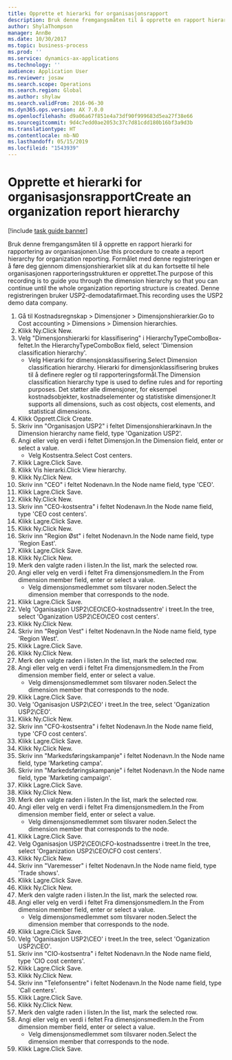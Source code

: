 ```yaml
---
title: Opprette et hierarki for organisasjonsrapport
description: Bruk denne fremgangsmåten til å opprette en rapport hierarki for rapportering av organisasjonen.
author: ShylaThompson
manager: AnnBe
ms.date: 10/30/2017
ms.topic: business-process
ms.prod: ''
ms.service: dynamics-ax-applications
ms.technology: ''
audience: Application User
ms.reviewer: josaw
ms.search.scope: Operations
ms.search.region: Global
ms.author: shylaw
ms.search.validFrom: 2016-06-30
ms.dyn365.ops.version: AX 7.0.0
ms.openlocfilehash: d9a06a67f851e4a73df90f999683d5ea27f38e66
ms.sourcegitcommit: 9d4c7edd0ae2053c37c7d81cdd180b16bf3a9d3b
ms.translationtype: HT
ms.contentlocale: nb-NO
ms.lasthandoff: 05/15/2019
ms.locfileid: "1543939"
---
```

# <a name="create-an-organization-report-hierarchy"></a><span data-ttu-id="b64a4-103">Opprette et hierarki for organisasjonsrapport</span><span class="sxs-lookup"><span data-stu-id="b64a4-103">Create an organization report hierarchy</span></span>

[!include [task guide banner](../../includes/task-guide-banner.md)]

<span data-ttu-id="b64a4-104">Bruk denne fremgangsmåten til å opprette en rapport hierarki for rapportering av organisasjonen.</span><span class="sxs-lookup"><span data-stu-id="b64a4-104">Use this procedure to create a report hierarchy for organization reporting.</span></span> <span data-ttu-id="b64a4-105">Formålet med denne registreringen er å føre deg gjennom dimensjonshierarkiet slik at du kan fortsette til hele organisasjonen rapporteringsstrukturen er opprettet.</span><span class="sxs-lookup"><span data-stu-id="b64a4-105">The purpose of this recording is to guide you through the dimension hierarchy so that you can continue until the whole organization reporting structure is created.</span></span> <span data-ttu-id="b64a4-106">Denne registreringen bruker USP2-demodatafirmaet.</span><span class="sxs-lookup"><span data-stu-id="b64a4-106">This recording uses the USP2 demo data company.</span></span>

1. <span data-ttu-id="b64a4-107">Gå til Kostnadsregnskap > Dimensjoner > Dimensjonshierarkier.</span><span class="sxs-lookup"><span data-stu-id="b64a4-107">Go to Cost accounting > Dimensions > Dimension hierarchies.</span></span>
2. <span data-ttu-id="b64a4-108">Klikk Ny.</span><span class="sxs-lookup"><span data-stu-id="b64a4-108">Click New.</span></span>
3. <span data-ttu-id="b64a4-109">Velg "Dimensjonshierarki for klassifisering" i HierarchyTypeComboBox-feltet.</span><span class="sxs-lookup"><span data-stu-id="b64a4-109">In the HierarchyTypeComboBox field, select 'Dimension classification hierarchy'.</span></span>
    * <span data-ttu-id="b64a4-110">Velg Hierarki for dimensjonsklassifisering.</span><span class="sxs-lookup"><span data-stu-id="b64a4-110">Select Dimension classification hierarchy.</span></span> <span data-ttu-id="b64a4-111">Hierarki for dimensjonklassifisering brukes til å definere regler og til rapporteringsformål.</span><span class="sxs-lookup"><span data-stu-id="b64a4-111">The Dimension classification hierarchy type is used to define rules and for reporting purposes.</span></span> <span data-ttu-id="b64a4-112">Det støtter alle dimensjoner, for eksempel kostnadsobjekter, kostnadselementer og statistiske dimensjoner.</span><span class="sxs-lookup"><span data-stu-id="b64a4-112">It supports all dimensions, such as cost objects, cost elements, and statistical dimensions.</span></span>  
4. <span data-ttu-id="b64a4-113">Klikk Opprett.</span><span class="sxs-lookup"><span data-stu-id="b64a4-113">Click Create.</span></span>
5. <span data-ttu-id="b64a4-114">Skriv inn "Organisasjon USP2" i feltet Dimensjonshierarkinavn.</span><span class="sxs-lookup"><span data-stu-id="b64a4-114">In the Dimension hierarchy name field, type 'Oganization USP2'.</span></span>
6. <span data-ttu-id="b64a4-115">Angi eller velg en verdi i feltet Dimensjon.</span><span class="sxs-lookup"><span data-stu-id="b64a4-115">In the Dimension field, enter or select a value.</span></span>
    * <span data-ttu-id="b64a4-116">Velg Kostsentra.</span><span class="sxs-lookup"><span data-stu-id="b64a4-116">Select Cost centers.</span></span>  
7. <span data-ttu-id="b64a4-117">Klikk Lagre.</span><span class="sxs-lookup"><span data-stu-id="b64a4-117">Click Save.</span></span>
8. <span data-ttu-id="b64a4-118">Klikk Vis hierarki.</span><span class="sxs-lookup"><span data-stu-id="b64a4-118">Click View hierarchy.</span></span>
9. <span data-ttu-id="b64a4-119">Klikk Ny.</span><span class="sxs-lookup"><span data-stu-id="b64a4-119">Click New.</span></span>
10. <span data-ttu-id="b64a4-120">Skriv inn "CEO" i feltet Nodenavn.</span><span class="sxs-lookup"><span data-stu-id="b64a4-120">In the Node name field, type 'CEO'.</span></span>
11. <span data-ttu-id="b64a4-121">Klikk Lagre.</span><span class="sxs-lookup"><span data-stu-id="b64a4-121">Click Save.</span></span>
12. <span data-ttu-id="b64a4-122">Klikk Ny.</span><span class="sxs-lookup"><span data-stu-id="b64a4-122">Click New.</span></span>
13. <span data-ttu-id="b64a4-123">Skriv inn "CEO-kostsentra" i feltet Nodenavn.</span><span class="sxs-lookup"><span data-stu-id="b64a4-123">In the Node name field, type 'CEO cost centers'.</span></span>
14. <span data-ttu-id="b64a4-124">Klikk Lagre.</span><span class="sxs-lookup"><span data-stu-id="b64a4-124">Click Save.</span></span>
15. <span data-ttu-id="b64a4-125">Klikk Ny.</span><span class="sxs-lookup"><span data-stu-id="b64a4-125">Click New.</span></span>
16. <span data-ttu-id="b64a4-126">Skriv inn "Region Øst" i feltet Nodenavn.</span><span class="sxs-lookup"><span data-stu-id="b64a4-126">In the Node name field, type 'Region East'.</span></span>
17. <span data-ttu-id="b64a4-127">Klikk Lagre.</span><span class="sxs-lookup"><span data-stu-id="b64a4-127">Click Save.</span></span>
18. <span data-ttu-id="b64a4-128">Klikk Ny.</span><span class="sxs-lookup"><span data-stu-id="b64a4-128">Click New.</span></span>
19. <span data-ttu-id="b64a4-129">Merk den valgte raden i listen.</span><span class="sxs-lookup"><span data-stu-id="b64a4-129">In the list, mark the selected row.</span></span>
20. <span data-ttu-id="b64a4-130">Angi eller velg en verdi i feltet Fra dimensjonsmedlem.</span><span class="sxs-lookup"><span data-stu-id="b64a4-130">In the From dimension member field, enter or select a value.</span></span>
    * <span data-ttu-id="b64a4-131">Velg dimensjonsmedlemmet som tilsvarer noden.</span><span class="sxs-lookup"><span data-stu-id="b64a4-131">Select the dimension member that corresponds to the node.</span></span>  
21. <span data-ttu-id="b64a4-132">Klikk Lagre.</span><span class="sxs-lookup"><span data-stu-id="b64a4-132">Click Save.</span></span>
22. <span data-ttu-id="b64a4-133">Velg 'Oganisasjon USP2\CEO\CEO-kostnadssentre' i treet.</span><span class="sxs-lookup"><span data-stu-id="b64a4-133">In the tree, select 'Oganization USP2\CEO\CEO cost centers'.</span></span>
23. <span data-ttu-id="b64a4-134">Klikk Ny.</span><span class="sxs-lookup"><span data-stu-id="b64a4-134">Click New.</span></span>
24. <span data-ttu-id="b64a4-135">Skriv inn "Region Vest" i feltet Nodenavn.</span><span class="sxs-lookup"><span data-stu-id="b64a4-135">In the Node name field, type 'Region West'.</span></span>
25. <span data-ttu-id="b64a4-136">Klikk Lagre.</span><span class="sxs-lookup"><span data-stu-id="b64a4-136">Click Save.</span></span>
26. <span data-ttu-id="b64a4-137">Klikk Ny.</span><span class="sxs-lookup"><span data-stu-id="b64a4-137">Click New.</span></span>
27. <span data-ttu-id="b64a4-138">Merk den valgte raden i listen.</span><span class="sxs-lookup"><span data-stu-id="b64a4-138">In the list, mark the selected row.</span></span>
28. <span data-ttu-id="b64a4-139">Angi eller velg en verdi i feltet Fra dimensjonsmedlem.</span><span class="sxs-lookup"><span data-stu-id="b64a4-139">In the From dimension member field, enter or select a value.</span></span>
    * <span data-ttu-id="b64a4-140">Velg dimensjonsmedlemmet som tilsvarer noden.</span><span class="sxs-lookup"><span data-stu-id="b64a4-140">Select the dimension member that corresponds to the node.</span></span>  
29. <span data-ttu-id="b64a4-141">Klikk Lagre.</span><span class="sxs-lookup"><span data-stu-id="b64a4-141">Click Save.</span></span>
30. <span data-ttu-id="b64a4-142">Velg 'Oganisasjon USP2\CEO' i treet.</span><span class="sxs-lookup"><span data-stu-id="b64a4-142">In the tree, select 'Oganization USP2\CEO'.</span></span>
31. <span data-ttu-id="b64a4-143">Klikk Ny.</span><span class="sxs-lookup"><span data-stu-id="b64a4-143">Click New.</span></span>
32. <span data-ttu-id="b64a4-144">Skriv inn "CFO-kostsentra" i feltet Nodenavn.</span><span class="sxs-lookup"><span data-stu-id="b64a4-144">In the Node name field, type 'CFO cost centers'.</span></span>
33. <span data-ttu-id="b64a4-145">Klikk Lagre.</span><span class="sxs-lookup"><span data-stu-id="b64a4-145">Click Save.</span></span>
34. <span data-ttu-id="b64a4-146">Klikk Ny.</span><span class="sxs-lookup"><span data-stu-id="b64a4-146">Click New.</span></span>
35. <span data-ttu-id="b64a4-147">Skriv inn "Markedsføringskampanje" i feltet Nodenavn.</span><span class="sxs-lookup"><span data-stu-id="b64a4-147">In the Node name field, type 'Marketing campa'.</span></span>
36. <span data-ttu-id="b64a4-148">Skriv inn "Markedsføringskampanje" i feltet Nodenavn.</span><span class="sxs-lookup"><span data-stu-id="b64a4-148">In the Node name field, type 'Marketing campaign'.</span></span>
37. <span data-ttu-id="b64a4-149">Klikk Lagre.</span><span class="sxs-lookup"><span data-stu-id="b64a4-149">Click Save.</span></span>
38. <span data-ttu-id="b64a4-150">Klikk Ny.</span><span class="sxs-lookup"><span data-stu-id="b64a4-150">Click New.</span></span>
39. <span data-ttu-id="b64a4-151">Merk den valgte raden i listen.</span><span class="sxs-lookup"><span data-stu-id="b64a4-151">In the list, mark the selected row.</span></span>
40. <span data-ttu-id="b64a4-152">Angi eller velg en verdi i feltet Fra dimensjonsmedlem.</span><span class="sxs-lookup"><span data-stu-id="b64a4-152">In the From dimension member field, enter or select a value.</span></span>
    * <span data-ttu-id="b64a4-153">Velg dimensjonsmedlemmet som tilsvarer noden.</span><span class="sxs-lookup"><span data-stu-id="b64a4-153">Select the dimension member that corresponds to the node.</span></span>  
41. <span data-ttu-id="b64a4-154">Klikk Lagre.</span><span class="sxs-lookup"><span data-stu-id="b64a4-154">Click Save.</span></span>
42. <span data-ttu-id="b64a4-155">Velg Oganisasjon USP2\CEO\CFO-kostnadssentre i treet.</span><span class="sxs-lookup"><span data-stu-id="b64a4-155">In the tree, select 'Organization USP2\CEO\CFO cost centers'.</span></span>
43. <span data-ttu-id="b64a4-156">Klikk Ny.</span><span class="sxs-lookup"><span data-stu-id="b64a4-156">Click New.</span></span>
44. <span data-ttu-id="b64a4-157">Skriv inn "Varemesser" i feltet Nodenavn.</span><span class="sxs-lookup"><span data-stu-id="b64a4-157">In the Node name field, type 'Trade shows'.</span></span>
45. <span data-ttu-id="b64a4-158">Klikk Lagre.</span><span class="sxs-lookup"><span data-stu-id="b64a4-158">Click Save.</span></span>
46. <span data-ttu-id="b64a4-159">Klikk Ny.</span><span class="sxs-lookup"><span data-stu-id="b64a4-159">Click New.</span></span>
47. <span data-ttu-id="b64a4-160">Merk den valgte raden i listen.</span><span class="sxs-lookup"><span data-stu-id="b64a4-160">In the list, mark the selected row.</span></span>
48. <span data-ttu-id="b64a4-161">Angi eller velg en verdi i feltet Fra dimensjonsmedlem.</span><span class="sxs-lookup"><span data-stu-id="b64a4-161">In the From dimension member field, enter or select a value.</span></span>
    * <span data-ttu-id="b64a4-162">Velg dimensjonsmedlemmet som tilsvarer noden.</span><span class="sxs-lookup"><span data-stu-id="b64a4-162">Select the dimension member that corresponds to the node.</span></span>  
49. <span data-ttu-id="b64a4-163">Klikk Lagre.</span><span class="sxs-lookup"><span data-stu-id="b64a4-163">Click Save.</span></span>
50. <span data-ttu-id="b64a4-164">Velg 'Oganisasjon USP2\CEO' i treet.</span><span class="sxs-lookup"><span data-stu-id="b64a4-164">In the tree, select 'Oganization USP2\CEO'.</span></span>
51. <span data-ttu-id="b64a4-165">Skriv inn "CIO-kostsentra" i feltet Nodenavn.</span><span class="sxs-lookup"><span data-stu-id="b64a4-165">In the Node name field, type 'CIO cost centers'.</span></span>
52. <span data-ttu-id="b64a4-166">Klikk Lagre.</span><span class="sxs-lookup"><span data-stu-id="b64a4-166">Click Save.</span></span>
53. <span data-ttu-id="b64a4-167">Klikk Ny.</span><span class="sxs-lookup"><span data-stu-id="b64a4-167">Click New.</span></span>
54. <span data-ttu-id="b64a4-168">Skriv inn "Telefonsentre" i feltet Nodenavn.</span><span class="sxs-lookup"><span data-stu-id="b64a4-168">In the Node name field, type 'Call centers'.</span></span>
55. <span data-ttu-id="b64a4-169">Klikk Lagre.</span><span class="sxs-lookup"><span data-stu-id="b64a4-169">Click Save.</span></span>
56. <span data-ttu-id="b64a4-170">Klikk Ny.</span><span class="sxs-lookup"><span data-stu-id="b64a4-170">Click New.</span></span>
57. <span data-ttu-id="b64a4-171">Merk den valgte raden i listen.</span><span class="sxs-lookup"><span data-stu-id="b64a4-171">In the list, mark the selected row.</span></span>
58. <span data-ttu-id="b64a4-172">Angi eller velg en verdi i feltet Fra dimensjonsmedlem.</span><span class="sxs-lookup"><span data-stu-id="b64a4-172">In the From dimension member field, enter or select a value.</span></span>
    * <span data-ttu-id="b64a4-173">Velg dimensjonsmedlemmet som tilsvarer noden.</span><span class="sxs-lookup"><span data-stu-id="b64a4-173">Select the dimension member that corresponds to the node.</span></span>  
59. <span data-ttu-id="b64a4-174">Klikk Lagre.</span><span class="sxs-lookup"><span data-stu-id="b64a4-174">Click Save.</span></span>


